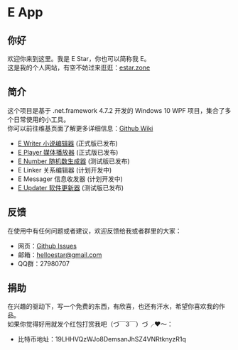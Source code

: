 # E App

## 你好
欢迎你来到这里。我是 E Star，你也可以简称我 E。  
这是我的个人网站，有空不妨过来逛逛：[estar.zone](http://estar.zone/)

## 简介
这个项目是基于 .net.framework 4.7.2 开发的 Windows 10 WPF 项目，集合了多个日常使用的小工具。  
你可以前往维基页面了解更多详细信息：[Github Wiki](https://github.com/HelloEStar/E.App/wiki)  
* [E Writer 小说编辑器](https://github.com/HelloEStar/E.App/wiki/E-Writer) (正式版已发布)
* [E Player 媒体播放器](https://github.com/HelloEStar/E.App/wiki/E-Player) (正式版已发布)
* [E Number 随机数生成器](https://github.com/HelloEStar/E.App/wiki/E-Number) (测试版已发布)
* E Linker 关系编辑器 (计划开发中)
* E Messager 信息收发器 (计划开发中)
* [E Updater 软件更新器](https://github.com/HelloEStar/E.App/wiki/E-Updater) (测试版已发布)

## 反馈
在使用中有任何问题或者建议，欢迎反馈给我或者群里的大家：
* 网页：[Github Issues](https://github.com/HelloEStar/E.App/issues)
* 邮箱：helloestar@gmail.com
* QQ群：27980707

## 捐助
在兴趣的驱动下，写一个免费的东西，有欣喜，也还有汗水，希望你喜欢我的作品。  
如果你觉得好用就发个红包打赏我吧（づ￣3￣）づ╭❤～：
* 比特币地址：19LHHVQzWJo8DemsanJhSZ4VNRtknyzR1q
